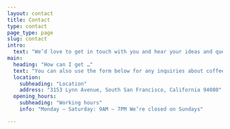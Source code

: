 ```yaml
---
layout: contact
title: Contact
type: contact
page_type: page
slug: contact
intro:
  text: "We’d love to get in touch with you and hear your ideas and questions. We strive to grow and improve constantly and your feedback is valuable for us."
main:
  heading: "How can I get …"
  text: "You can also use the form below for any inquiries about coffee availability, monthly subscriptions and scheduling a 1-on-1 session with our baristas. Don’t be shy, drop us a line!"
  location:
    subheading: "Location"
    address: "3153 Lynn Avenue, South San Francisco, California 94080"
  opening_hours:
    subheading: "Working hours"
    info: "Monday – Saturday: 9AM – 7PM We’re closed on Sundays"

---
```


